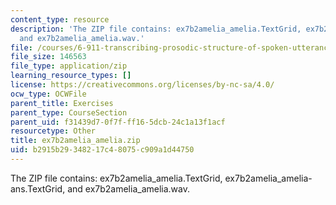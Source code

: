 ```yaml
---
content_type: resource
description: 'The ZIP file contains: ex7b2amelia_amelia.TextGrid, ex7b2amelia_amelia-ans.TextGrid,
  and ex7b2amelia_amelia.wav.'
file: /courses/6-911-transcribing-prosodic-structure-of-spoken-utterances-with-tobi-january-iap-2006/b2915b29348217c48075c909a1d44750_ex7b2amelia_amelia.zip
file_size: 146563
file_type: application/zip
learning_resource_types: []
license: https://creativecommons.org/licenses/by-nc-sa/4.0/
ocw_type: OCWFile
parent_title: Exercises
parent_type: CourseSection
parent_uid: f31439d7-0f7f-ff16-5dcb-24c1a13f1acf
resourcetype: Other
title: ex7b2amelia_amelia.zip
uid: b2915b29-3482-17c4-8075-c909a1d44750
---
```

The ZIP file contains: ex7b2amelia_amelia.TextGrid, ex7b2amelia_amelia-ans.TextGrid, and ex7b2amelia_amelia.wav.